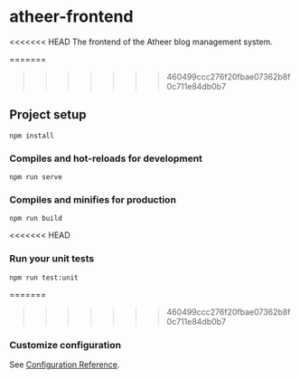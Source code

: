 # atheer-frontend

<<<<<<< HEAD
The frontend of the Atheer blog management system.

=======
>>>>>>> 460499ccc276f20fbae07362b8f0c711e84db0b7
## Project setup
```
npm install
```

### Compiles and hot-reloads for development
```
npm run serve
```

### Compiles and minifies for production
```
npm run build
```

<<<<<<< HEAD
### Run your unit tests
```
npm run test:unit
```

=======
>>>>>>> 460499ccc276f20fbae07362b8f0c711e84db0b7
### Customize configuration
See [Configuration Reference](https://cli.vuejs.org/config/).
